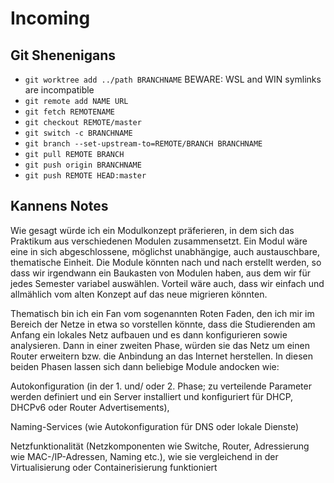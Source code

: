# Incoming

## Git Shenenigans

- `git worktree add ../path BRANCHNAME` BEWARE: WSL and WIN symlinks are incompatible
- `git remote add NAME URL`
- `git fetch REMOTENAME`
- `git checkout REMOTE/master`
- `git switch -c BRANCHNAME`
- `git branch --set-upstream-to=REMOTE/BRANCH BRANCHNAME`
- `git pull REMOTE BRANCH`
- `git push origin BRANCHNAME`
- `git push REMOTE HEAD:master`

## Kannens Notes

Wie gesagt würde ich ein Modulkonzept präferieren, in dem sich das
Praktikum aus verschiedenen Modulen zusammensetzt. Ein Modul wäre eine
in sich abgeschlossene, möglichst unabhängige, auch austauschbare,
thematische Einheit. Die Module könnten nach und nach erstellt werden,
so dass wir irgendwann ein Baukasten von Modulen haben, aus dem wir für
jedes Semester variabel auswählen. Vorteil wäre auch, dass wir einfach
und allmählich vom alten Konzept auf das neue migrieren könnten.

Thematisch bin ich ein Fan vom sogenannten Roten Faden, den ich mir im
Bereich der Netze in etwa so vorstellen könnte, dass die Studierenden am
Anfang ein lokales Netz aufbauen und es dann konfigurieren sowie
analysieren. Dann in einer zweiten Phase, würden sie das Netz um einen
Router erweitern bzw. die Anbindung an das Internet herstellen.
In diesen beiden Phasen lassen sich dann beliebige Module andocken wie:

Autokonfiguration (in der 1. und/ oder 2. Phase; zu verteilende
Parameter werden definiert und ein Server installiert und konfiguriert
für DHCP, DHCPv6 oder Router Advertisements),

Naming-Services (wie Autokonfiguration für DNS oder lokale Dienste)

Netzfunktionalität (Netzkomponenten wie Switche, Router, Adressierung
wie MAC-/IP-Adressen, Naming etc.), wie sie vergleichend in der
Virtualisierung oder Containerisierung funktioniert